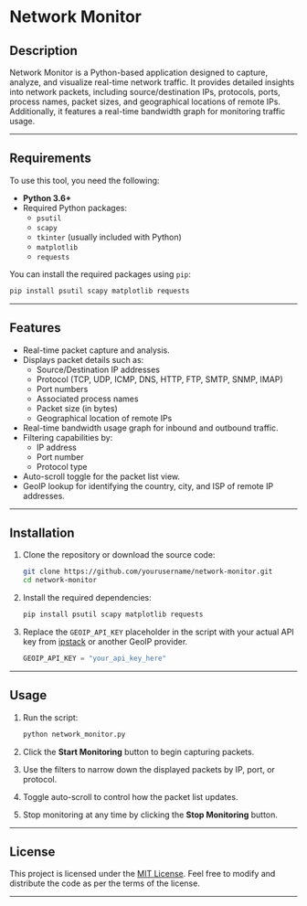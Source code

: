 # Network Monitor

## Description
Network Monitor is a Python-based application designed to capture, analyze, and visualize real-time network traffic. It provides detailed insights into network packets, including source/destination IPs, protocols, ports, process names, packet sizes, and geographical locations of remote IPs. Additionally, it features a real-time bandwidth graph for monitoring traffic usage.

---

## Requirements

To use this tool, you need the following:

- **Python 3.6+**
- Required Python packages:
  - `psutil`
  - `scapy`
  - `tkinter` (usually included with Python)
  - `matplotlib`
  - `requests`

You can install the required packages using `pip`:

```bash
pip install psutil scapy matplotlib requests
```

---

## Features

- Real-time packet capture and analysis.
- Displays packet details such as:
  - Source/Destination IP addresses
  - Protocol (TCP, UDP, ICMP, DNS, HTTP, FTP, SMTP, SNMP, IMAP)
  - Port numbers
  - Associated process names
  - Packet size (in bytes)
  - Geographical location of remote IPs
- Real-time bandwidth usage graph for inbound and outbound traffic.
- Filtering capabilities by:
  - IP address
  - Port number
  - Protocol type
- Auto-scroll toggle for the packet list view.
- GeoIP lookup for identifying the country, city, and ISP of remote IP addresses.

---

## Installation

1. Clone the repository or download the source code:

   ```bash
   git clone https://github.com/yourusername/network-monitor.git
   cd network-monitor
   ```

2. Install the required dependencies:

   ```bash
   pip install psutil scapy matplotlib requests
   ```

3. Replace the `GEOIP_API_KEY` placeholder in the script with your actual API key from [ipstack](https://ipstack.com/) or another GeoIP provider.

   ```python
   GEOIP_API_KEY = "your_api_key_here"
   ```

---

## Usage

1. Run the script:

   ```bash
   python network_monitor.py
   ```

2. Click the **Start Monitoring** button to begin capturing packets.
3. Use the filters to narrow down the displayed packets by IP, port, or protocol.
4. Toggle auto-scroll to control how the packet list updates.
5. Stop monitoring at any time by clicking the **Stop Monitoring** button.

---

## License

This project is licensed under the [MIT License](LICENSE). Feel free to modify and distribute the code as per the terms of the license.

---

